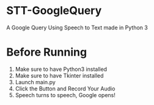 # STT-GoogleQuery
A Google Query Using Speech to Text made in Python 3

# Before Running
1. Make sure to have Python3 installed
2. Make sure to have Tkinter installed
3. Launch main.py
4. Click the Button and Record Your Audio
5. Speech turns to speech, Google opens!
